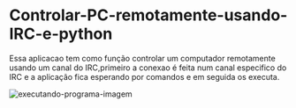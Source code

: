 # Controlar-PC-remotamente-usando-IRC-e-python

Essa aplicacao tem como função controlar um computador remotamente usando um canal do IRC,primeiro a conexao é feita num canal especifico do IRC e a aplicação fica esperando por comandos e em seguida os executa.

![executando-programa-imagem](https://i.imgur.com/OjjkV5F.png)
